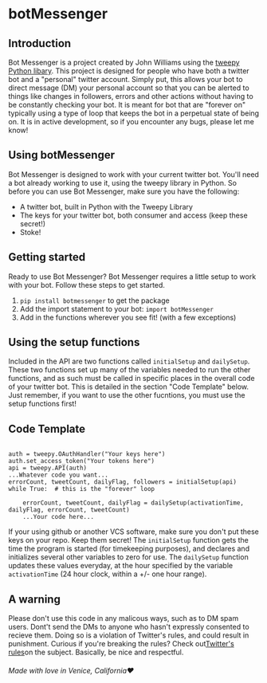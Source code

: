 <!DOCTYPE html>

<h1>botMessenger</h1>

<h2>Introduction</h2>
<p>Bot Messenger is a project created by John Williams using the <a href = "http://www.tweepy.org/"> tweepy Python libary</a>.  This
    project is designed for people who have both a twitter bot and a "personal" twitter account.  Simply put, this allows
    your bot to direct message (DM) your personal account so that you can be alerted to things like changes in followers,
    errors and other actions without having to be constantly checking your bot.  It is meant for bot that are "forever on"
    typically using a type of loop that keeps the bot in a perpetual state of being on.  It is in active development, so 
    if you encounter any bugs, please let me know!</p>

<h2>Using botMessenger</h2>
<p>Bot Messenger is designed to work with your current twitter bot.  You'll need a bot already working to use it, using the
    tweepy library in Python.  So before you can use Bot Messenger, make sure you have the following:</p>
<ul>
    <li> A twitter bot, built in Python with the Tweepy Library</li>
    <li>The keys for your twitter bot, both consumer and access (keep these secret!)</li>
    <li>Stoke!</li>
</ul>

<h2>Getting started</h2>
<p>Ready to use Bot Messenger?  Bot Messenger requires a little setup to work with your bot.  Follow these steps to get started.</p>
<ol type = 1>
    <li><code>pip install botmessenger</code> to get the package</li>
    <li>Add the import statement to your bot:
        <code>import botMessenger</code></li>
    <li>Add in the functions wherever you see fit!  (with a few exceptions)</li>
</ol>

<h2>Using the setup functions</h2>
<p>Included in the API are two functions called <code>initialSetup</code> and <code>dailySetup</code>.  These two
functions set up many of the variables needed to run the other functions, and as such must be called in specific places
in the overall code of your twitter bot.  This is detailed in the section "Code Template" below.  Just remember, if you
want to use the other fucntions, you must use the setup functions first!</p>

<h2>Code Template</h2>
<pre><code>
auth = tweepy.OAuthHandler("Your keys here")
auth.set_access_token("Your tokens here")
api = tweepy.API(auth)
...Whatever code you want...
errorCount, tweetCount, dailyFlag, followers = initialSetup(api)
while True:  # this is the "forever" loop<br />
    errorCount, tweetCount, dailyFlag = dailySetup(activationTime, dailyFlag, errorCount, tweetCount)
    ...Your code here...</code></pre>
<p>If your using github or another VCS software, make sure you don't put these keys on your repo.  Keep them secret!
The <code>initialSetup</code> function gets the time the program is started (for timekeeping purposes), and declares
and initializes several other variables to zero for use.   The <code>dailySetup</code> function updates these values
everyday, at the hour specified by the variable <code>activationTime</code> (24 hour clock, within a +/- one hour range).</p>

<h2>A warning</h2>
<p>Please don't use this code in any malicous ways, such as to DM spam users.  Dont't send the DMs to anyone who hasn't
expressly consented to recieve them.  Doing so is a violation of Twitter's rules, and could result in punishment.  Curious
if you're breaking the rules?  Check out<a href = "https://support.twitter.com/articles/76915">Twitter's rules</a>on the
subject.  Basically, be nice and respectful.</p>

<h6>Made with love in Venice, California❤</h6>